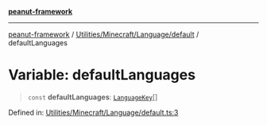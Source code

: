 [**peanut-framework**](../../../../../README.md)

***

[peanut-framework](../../../../../modules.md) / [Utilities/Minecraft/Language/default](../README.md) / defaultLanguages

# Variable: defaultLanguages

> `const` **defaultLanguages**: [`LanguageKey`](../../../../../Types/Minecraft/Language/key/type-aliases/LanguageKey.md)[]

Defined in: [Utilities/Minecraft/Language/default.ts:3](https://github.com/palmmc/Peanut-Framework/blob/a953dc2db1f7e00237b91b5b1f38f50520700085/PeanutFramework/Utilities/Minecraft/Language/default.ts#L3)
